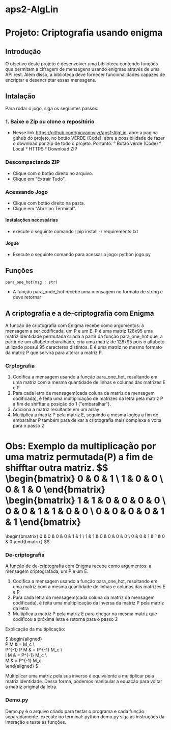 # aps2-AlgLin

# Projeto: Criptografia usando enigma

## Introdução
O objetivo deste projeto é desenvolver uma biblioteca contendo funções que permitam a cifragem de mensagens usando enigmas através de uma API rest. Além disso, a biblioteca deve fornecer funcionalidades capazes de encriptar e desencriptar essas mensagens.

## Intalação 
Para rodar o jogo, siga os seguintes passos:
### 1. Baixe o Zip ou clone o repositório
- Nesse link https://github.com/giovannyjvr/aps1-AlgLin, abre a pagina github do projeto, no botão VERDE (Code),  abre a possibilidade de fazer o download por zip de todo o projeto. Portanto:
    ° Botão verde (Code)
    ° Local
    ° HTTPS
    ° Download ZIP

### Descompactando ZIP
- Clique com o botão direito no arquivo.
- Clique em "Extrair Tudo".

### Acessando Jogo
- Clique com botão direito na pasta.
- Clique em "Abrir no Terminal".
#### Instalações necessárias
- execute o seguinte comando :
  pip install -r requirements.txt

#### Jogue
- Execute o seguinte comando para acessar o jogo:
    python jogo.py


## Funções
`para_one_hot(msg : str)`
- A função para_onde_hot recebe uma mensagem no formato de string e deve retornar


## A criptografia e a de-criptografia com Enigma

A função de criptografia com Enigma recebe como argumentos: a mensagem a ser codificada, um P e um E.
P é uma matriz 128x95 uma matriz identidade permutada criada a partir da função para_one_hot que, a partir de um alfabeto ebaralhado, cria uma matriz de 128x95 pois o alfabeto utilizado possui 95 caracteres distintos.
E é uma matriz no mesmo formato da matriz P que servirá para alterar a matriz P.

### Crptografia
1. Codifica a mensagem usando a função para_one_hot, resultando em uma matriz com a mesma quantidade de linhas e colunas das matrizes E e P.
2. Para cada letra da mensagem(cada coluna da matriz da mensagem codificada), é feita uma multiplicação de matrizes da letra pela matriz P a fim de shifftar a posição do 1 ("embaralhar").
3. Adiciona a matriz resultante em um array 
4. Multiplica a matriz P pela matriz E, seguindo a mesma lógica a fim de embaralhar P também para deixar a criptografia mais complexa e volta para o passo 2



Obs: Exemplo da multiplicação por uma matriz permutada(P) a fim de shifftar outra matriz.
$$
\begin{bmatrix}
0 & 0 & 1 \\
1 & 0 & 0 \\
0 & 1 & 0 
\end{bmatrix}
\begin{bmatrix}
    1 &  1 & 0 & 0 & 0 & 0 \\
    0 &  0 & 1 & 1 & 0 & 0 \\
    0 &  0 & 0 & 0 & 1 & 1 
\end{bmatrix}
= 
\begin{bmatrix}
    0 &  0 & 0 & 0 & 1 & 1 \\
    1 &  1 & 0 & 0 & 0 & 0 \\
    0 &  0 & 1 & 1 & 0 & 0 
\end{bmatrix}
$$

### De-criptografia

A função de de-criptografia com Enigma recebe como argumentos: a mensagem criptografada, um P e um E.
1. Codifica a mensagem usando a função para_one_hot, resultando em uma matriz com a mesma quantidade de linhas e colunas das matrizes E e P.
2. Para cada letra da mensagem(cada coluna da matriz da mensagem codificada), é feita uma multiplicação da inversa da matriz P pela matriz da letra
3. Multiplica a matriz P pela matriz E para chegar na mesma matriz que codificou a próxima letra e retorna para o passo 2

Explicação da multiplicação:

$
\begin{aligned}                         
P M & = M_c \\                          
P^{-1} P M & = P^{-1} M_c \\             
I M & = P^{-1} M_c \\                   
M & = P^{-1} M_c                        
\end{aligned}
$

Multiplicar uma matriz pela sua inverso é equivalente a multiplicar pela matriz identidade. Dessa forma, podemos manipular a equação para voltar a matriz original da letra.


### Demo.py
Demo.py é o arquivo criado para testar o programa e cada função separadamente. 
execute no terminal:
python demo.py
siga as instruções da interação e teste as funções. 
